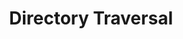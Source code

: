 ---
title: Directory Traversal
layout: default
nav_order: 5
has_children: true
parent: Web Exploits
---